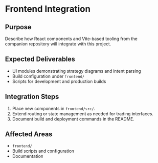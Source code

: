 # Frontend Integration

## Purpose
Describe how React components and Vite-based tooling from the companion repository will integrate with this project.

## Expected Deliverables
- UI modules demonstrating strategy diagrams and intent parsing
- Build configuration under `frontend/`
- Scripts for development and production builds

## Integration Steps
1. Place new components in `frontend/src/`.
2. Extend routing or state management as needed for trading interfaces.
3. Document build and deployment commands in the README.

## Affected Areas
- `frontend/`
- Build scripts and configuration
- Documentation
